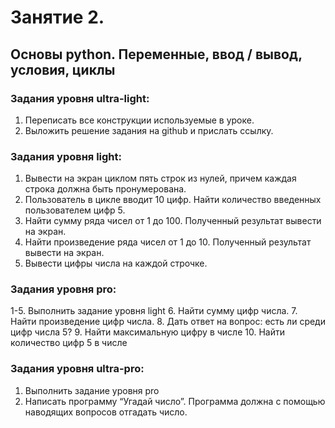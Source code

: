 # Занятие 2.
## Основы python. Переменные, ввод / вывод, условия, циклы

### Задания уровня ultra-light:
1.	Переписать все конструкции используемые в уроке. 
2.	Выложить решение задания на github и прислать ссылку.

### Задания уровня light:
1.	Вывести на экран циклом пять строк из нулей, причем каждая строка должна быть пронумерована.
2.	Пользователь в цикле вводит 10 цифр. Найти количество введенных пользователем цифр 5.
3.	Найти сумму ряда чисел от 1 до 100. Полученный результат вывести на экран.
4.	Найти произведение ряда чисел от 1 до 10. Полученный результат вывести на экран.
5.	Вывести цифры числа на каждой строчке.
 
### Задания уровня pro:
1-5. Выполнить задание уровня light
6. Найти сумму цифр числа.
7. Найти произведение цифр числа.
8. Дать ответ на вопрос: есть ли среди цифр числа 5?
9. Найти максимальную цифру в числе
10. Найти количество цифр 5 в числе

### Задания уровня ultra-pro:
1.	Выполнить задание уровня pro
2.	Написать программу “Угадай число”. Программа должна с помощью наводящих вопросов отгадать число. 
